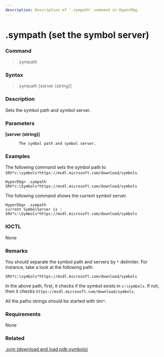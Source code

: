 ```yaml
---
description: Description of '.sympath' command in HyperDbg.
---
```


# .sympath \(set the symbol server\)

### Command

> .sympath

### Syntax

> .sympath \[server \(string\)\]

### Description

Sets the symbol path and symbol server.

### Parameters

**\[server \(string\)\]**

          The symbol path and symbol server.

### Examples

The following command sets the symbol path to  `SRV*c:\symbols*https://msdl.microsoft.com/download/symbols`.

```text
HyperDbg> .sympath SRV*c:\Symbols*https://msdl.microsoft.com/download/symbols
```

The following command shows the current symbol server.

```text
HyperDbg> .sympath
current SymbolServer is : SRV*c:\Symbols*https://msdl.microsoft.com/download/symbols
```

### IOCTL

None

### **Remarks**

You should separate the symbol path and servers by `*` delimiter. For instance, take a look at the following path:

 `SRV*c:\symbols*https://msdl.microsoft.com/download/symbols`

In the above path, first, it checks if the symbol exists in `c:\symbols`. If not, then it checks `https://msdl.microsoft.com/download/symbols`.

All the paths strings should be started with `SRV*`.

### Requirements

None

### Related

[.sym \(download and load pdb symbols\)](https://docs.hyperdbg.org/commands/meta-commands/.sym)

